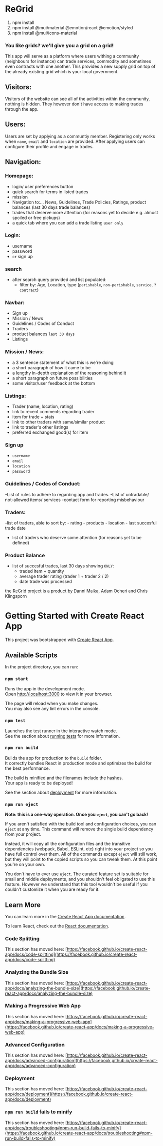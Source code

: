 # ReGrid

1. npm install
2. npm install @mui/material @emotion/react @emotion/styled
3. npm install @mui/icons-material

### You like grids? we'll give you a grid on a grid!

This app will serve as a platform where users withing a community (neighbours for instance) can trade services, commodity and sometimes even contracts with one another. This provides a new supply grid on top of the already existing grid which is your local government.

## Visitors:

Visitors of the website can see all of the activities within the community, nothing is hidden. They however don't have access to making trades through the app.

## Users:

Users are set by applying as a communtiy member. Registering only works when `name`, `email` and `location` are provided. After applying users can configure their profile and engage in trades.

## Navigation:

### Homepage:

- login/ user preferences button
- quick search for terms in listed trades
- mission
- Navigation to:... News, Guidelines, Trade Policies, Ratings, product balances (last 30 days trade balances)
- trades that deserve more attention (for reasons yet to decide e.g. almost spoiled or free pickups)
- a quick tab where you can add a trade listing `user only`

### Login:

- username
- password
- `or` sign up

### search

- after search query provided and list populated:
  - filter by: Age, Location, type (`perishable`, `non-perishable`, `service`, `?contract`)

### Navbar:

- Sign up
- Mission / News
- Guidelines / Codes of Conduct
- Traders
- product balances `last 30 days`
- Listings

### Mission / News:

- a 3 sentence statement of what this is we're doing
- a short paragraph of how it came to be
- a lengthy in-depth explanation of the reasoning behind it
- a short paragraph on future possibilities
- some visitor/user feedback at the bottom

### Listings:

- Trader (name, location, rating)
- link to recent comments regarding trader
- item for trade + stats
- link to other traders with same/similar product
- link to trader's other listings
- preferred exchanged good(s) for item

### Sign up

- `username`
- `email`
- `location`
- `password`

### Guidelines / Codes of Conduct:

-List of rules to adhere to regarding app and trades.
-List of untradable/ not-allowed items/ services
-contact form for reporting misbehaviour

### Traders:

-list of traders, able to sort by: - rating - products - location - last succesful trade date

- list of traders who deserve some attention (for reasons yet to be defined)

### Product Balance

- list of succesful trades, last 30 days showing `ONLY`:
  - traded item + quantity
  - average trader rating (trader 1 + trader 2 / 2)
  - date trade was processed

the ReGrid project is a product by Danni Malka, Adam Ocheri and Chris Klingsporn

# Getting Started with Create React App

This project was bootstrapped with [Create React App](https://github.com/facebook/create-react-app).

## Available Scripts

In the project directory, you can run:

### `npm start`

Runs the app in the development mode.\
Open [http://localhost:3000](http://localhost:3000) to view it in your browser.

The page will reload when you make changes.\
You may also see any lint errors in the console.

### `npm test`

Launches the test runner in the interactive watch mode.\
See the section about [running tests](https://facebook.github.io/create-react-app/docs/running-tests) for more information.

### `npm run build`

Builds the app for production to the `build` folder.\
It correctly bundles React in production mode and optimizes the build for the best performance.

The build is minified and the filenames include the hashes.\
Your app is ready to be deployed!

See the section about [deployment](https://facebook.github.io/create-react-app/docs/deployment) for more information.

### `npm run eject`

**Note: this is a one-way operation. Once you `eject`, you can't go back!**

If you aren't satisfied with the build tool and configuration choices, you can `eject` at any time. This command will remove the single build dependency from your project.

Instead, it will copy all the configuration files and the transitive dependencies (webpack, Babel, ESLint, etc) right into your project so you have full control over them. All of the commands except `eject` will still work, but they will point to the copied scripts so you can tweak them. At this point you're on your own.

You don't have to ever use `eject`. The curated feature set is suitable for small and middle deployments, and you shouldn't feel obligated to use this feature. However we understand that this tool wouldn't be useful if you couldn't customize it when you are ready for it.

## Learn More

You can learn more in the [Create React App documentation](https://facebook.github.io/create-react-app/docs/getting-started).

To learn React, check out the [React documentation](https://reactjs.org/).

### Code Splitting

This section has moved here: [https://facebook.github.io/create-react-app/docs/code-splitting](https://facebook.github.io/create-react-app/docs/code-splitting)

### Analyzing the Bundle Size

This section has moved here: [https://facebook.github.io/create-react-app/docs/analyzing-the-bundle-size](https://facebook.github.io/create-react-app/docs/analyzing-the-bundle-size)

### Making a Progressive Web App

This section has moved here: [https://facebook.github.io/create-react-app/docs/making-a-progressive-web-app](https://facebook.github.io/create-react-app/docs/making-a-progressive-web-app)

### Advanced Configuration

This section has moved here: [https://facebook.github.io/create-react-app/docs/advanced-configuration](https://facebook.github.io/create-react-app/docs/advanced-configuration)

### Deployment

This section has moved here: [https://facebook.github.io/create-react-app/docs/deployment](https://facebook.github.io/create-react-app/docs/deployment)

### `npm run build` fails to minify

This section has moved here: [https://facebook.github.io/create-react-app/docs/troubleshooting#npm-run-build-fails-to-minify](https://facebook.github.io/create-react-app/docs/troubleshooting#npm-run-build-fails-to-minify)
